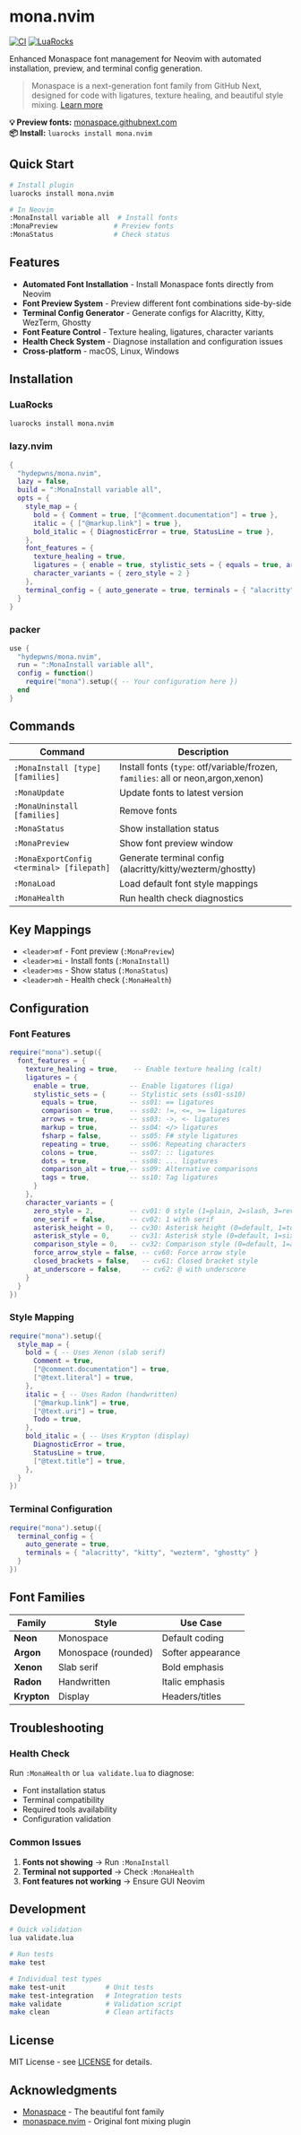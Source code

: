 # mona.nvim

[![CI](https://github.com/hydepwns/mona.nvim/workflows/CI/badge.svg)](https://github.com/hydepwns/mona.nvim/actions)
[![LuaRocks](https://img.shields.io/luarocks/v/hydepwns/mona.nvim?color=blue)](https://luarocks.org/modules/hydepwns/mona.nvim)

Enhanced Monaspace font management for Neovim with automated installation, preview, and terminal config generation.

> Monaspace is a next-generation font family from GitHub Next, designed for code with ligatures, texture healing, and beautiful style mixing. [Learn more](https://github.com/githubnext/monaspace)

**💡 Preview fonts:** [monaspace.githubnext.com](https://monaspace.githubnext.com/)  
**📦 Install:** `luarocks install mona.nvim`

## Quick Start

```bash
# Install plugin
luarocks install mona.nvim

# In Neovim
:MonaInstall variable all  # Install fonts
:MonaPreview              # Preview fonts
:MonaStatus               # Check status
```

## Features

- **Automated Font Installation** - Install Monaspace fonts directly from Neovim
- **Font Preview System** - Preview different font combinations side-by-side
- **Terminal Config Generator** - Generate configs for Alacritty, Kitty, WezTerm, Ghostty
- **Font Feature Control** - Texture healing, ligatures, character variants
- **Health Check System** - Diagnose installation and configuration issues
- **Cross-platform** - macOS, Linux, Windows

## Installation

### LuaRocks

```bash
luarocks install mona.nvim
```

### lazy.nvim

```lua
{
  "hydepwns/mona.nvim",
  lazy = false,
  build = ":MonaInstall variable all",
  opts = {
    style_map = {
      bold = { Comment = true, ["@comment.documentation"] = true },
      italic = { ["@markup.link"] = true },
      bold_italic = { DiagnosticError = true, StatusLine = true },
    },
    font_features = {
      texture_healing = true,
      ligatures = { enable = true, stylistic_sets = { equals = true, arrows = true } },
      character_variants = { zero_style = 2 }
    },
    terminal_config = { auto_generate = true, terminals = { "alacritty" } }
  }
}
```

### packer

```lua
use {
  "hydepwns/mona.nvim",
  run = ":MonaInstall variable all",
  config = function()
    require("mona").setup({ -- Your configuration here })
  end
}
```

## Commands

| Command | Description |
|---------|-------------|
| `:MonaInstall [type] [families]` | Install fonts (`type`: otf/variable/frozen, `families`: all or neon,argon,xenon) |
| `:MonaUpdate` | Update fonts to latest version |
| `:MonaUninstall [families]` | Remove fonts |
| `:MonaStatus` | Show installation status |
| `:MonaPreview` | Show font preview window |
| `:MonaExportConfig <terminal> [filepath]` | Generate terminal config (alacritty/kitty/wezterm/ghostty) |
| `:MonaLoad` | Load default font style mappings |
| `:MonaHealth` | Run health check diagnostics |

## Key Mappings

- `<leader>mf` - Font preview (`:MonaPreview`)
- `<leader>mi` - Install fonts (`:MonaInstall`)
- `<leader>ms` - Show status (`:MonaStatus`)
- `<leader>mh` - Health check (`:MonaHealth`)

## Configuration

### Font Features

```lua
require("mona").setup({
  font_features = {
    texture_healing = true,    -- Enable texture healing (calt)
    ligatures = {
      enable = true,          -- Enable ligatures (liga)
      stylistic_sets = {      -- Stylistic sets (ss01-ss10)
        equals = true,        -- ss01: == ligatures
        comparison = true,    -- ss02: !=, <=, >= ligatures
        arrows = true,        -- ss03: ->, <- ligatures
        markup = true,        -- ss04: </> ligatures
        fsharp = false,       -- ss05: F# style ligatures
        repeating = true,     -- ss06: Repeating characters
        colons = true,        -- ss07: :: ligatures
        dots = true,          -- ss08: ... ligatures
        comparison_alt = true,-- ss09: Alternative comparisons
        tags = true,          -- ss10: Tag ligatures
      }
    },
    character_variants = {
      zero_style = 2,         -- cv01: 0 style (1=plain, 2=slash, 3=reverse slash, 4=cutout)
      one_serif = false,      -- cv02: 1 with serif
      asterisk_height = 0,    -- cv30: Asterisk height (0=default, 1=top aligned)
      asterisk_style = 0,     -- cv31: Asterisk style (0=default, 1=six-pointed)
      comparison_style = 0,   -- cv32: Comparison style (0=default, 1=angled)
      force_arrow_style = false, -- cv60: Force arrow style
      closed_brackets = false,   -- cv61: Closed bracket style
      at_underscore = false,     -- cv62: @ with underscore
    }
  }
})
```

### Style Mapping

```lua
require("mona").setup({
  style_map = {
    bold = { -- Uses Xenon (slab serif)
      Comment = true,
      ["@comment.documentation"] = true,
      ["@text.literal"] = true,
    },
    italic = { -- Uses Radon (handwritten)
      ["@markup.link"] = true,
      ["@text.uri"] = true,
      Todo = true,
    },
    bold_italic = { -- Uses Krypton (display)
      DiagnosticError = true,
      StatusLine = true,
      ["@text.title"] = true,
    },
  }
})
```

### Terminal Configuration

```lua
require("mona").setup({
  terminal_config = {
    auto_generate = true,
    terminals = { "alacritty", "kitty", "wezterm", "ghostty" }
  }
})
```

## Font Families

| Family | Style | Use Case |
|--------|-------|----------|
| **Neon** | Monospace | Default coding |
| **Argon** | Monospace (rounded) | Softer appearance |
| **Xenon** | Slab serif | Bold emphasis |
| **Radon** | Handwritten | Italic emphasis |
| **Krypton** | Display | Headers/titles |

## Troubleshooting

### Health Check

Run `:MonaHealth` or `lua validate.lua` to diagnose:

- Font installation status
- Terminal compatibility  
- Required tools availability
- Configuration validation

### Common Issues

1. **Fonts not showing** → Run `:MonaInstall`
2. **Terminal not supported** → Check `:MonaHealth`
3. **Font features not working** → Ensure GUI Neovim

## Development

```bash
# Quick validation
lua validate.lua

# Run tests
make test

# Individual test types
make test-unit          # Unit tests
make test-integration   # Integration tests
make validate           # Validation script
make clean              # Clean artifacts
```

## License

MIT License - see [LICENSE](LICENSE) for details.

## Acknowledgments

- [Monaspace](https://github.com/githubnext/monaspace) - The beautiful font family
- [monaspace.nvim](https://github.com/jackplus-xyz/monaspace.nvim) - Original font mixing plugin
